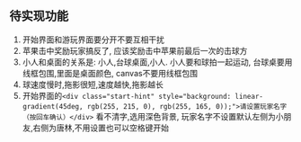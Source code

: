 ## 待实现功能


1. 开始界面和游玩界面要分开不要互相干扰
2. 苹果击中奖励玩家搞反了, 应该奖励击中苹果前最后一次的击球方
3. 小人和桌面的关系是: 小人,台球桌面,小人. 小人要和球拍一起运动, 台球桌要用线框包围,里面是桌面颜色, canvas不要用线框包围
4. 球速度慢时,拖影很短,速度越快,拖影越长
5. 开始界面的`<div class="start-hint" style="background: linear-gradient(45deg, rgb(255, 215, 0), rgb(255, 165, 0));">请设置玩家名字（按回车确认）</div>` 看不清字,选用深色背景, 玩家名字不设置默认左侧为小朋友,右侧为唐林,不用设置也可以空格键开始

